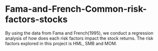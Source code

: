 # Fama-and-French-Common-risk-factors-stocks

By using the data from Fama and French(1995), we conduct a regression analysis of how does each risk factors impact the stock returns. The risk factors explored in this project is HML, SMB and MOM.

